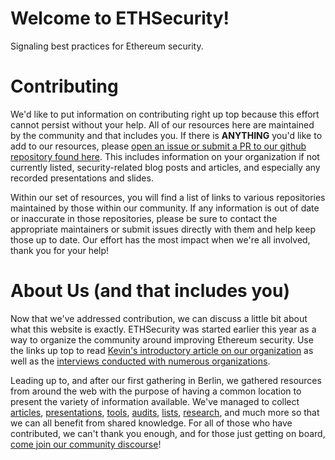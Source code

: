 Welcome to ETHSecurity!
=========================   

Signaling best practices for Ethereum security.   

# Contributing   

We'd like to put information on contributing right up top because this effort cannot persist without your help. All of our resources here are maintained by the community and that includes you. If there is **ANYTHING** you'd like to add to our resources, please [open an issue or submit a PR to our github repository found here](https://github.com/ethsecurity/resources). This includes information on your organization if not currently listed, security-related blog posts and articles, and especially any recorded presentations and slides.   

Within our set of resources, you will find a list of links to various repositories maintained by those within our community. If any information is out of date or inaccurate in those repositories, please be sure to contact the appropriate maintainers or submit issues directly with them and help keep those up to date. Our effort has the most impact when we're all involved, thank you for your help!   

# About Us (and that includes you)   

Now that we've addressed contribution, we can discuss a little bit about what this website is exactly. ETHSecurity was started earlier this year as a way to organize the community around improving Ethereum security. Use the links up top to read [Kevin's introductory article on our organization](https://medium.com/coinmonks/learnings-from-the-ethsecurity-community-57431ae0ed5e) as well as the [interviews conducted with numerous organizations](https://docs.google.com/document/d/1ATN1jKfG0gloxyEE8qyUMn4l5orkHp3QHK1-6C-rzyY/edit?usp=sharing).   

Leading up to, and after our first gathering in Berlin, we gathered resources from around the web with the purpose of having a common location to present the variety of information available. We've managed to collect [articles](../blogs-and-articles/README.md), [presentations](../presentations/README.md), [tools](../tools/README.md), [audits](../information-lists/README.md), [lists](../information-lists/README.md), [research](../audit-research/README.md), and much more so that we can all benefit from shared knowledge. For all of those who have contributed, we can't thank you enough, and for those just getting on board, [come join our community discourse](https://ethereum-magicians.org/c/working-groups/security)!
